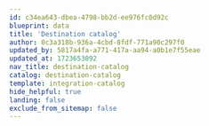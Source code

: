```yaml
---
id: c34ea643-dbea-4798-bb2d-ee976fc0d92c
blueprint: data
title: 'Destination catalog'
author: 0c3a318b-936a-4cbd-8fdf-771a90c297f0
updated_by: 5817a4fa-a771-417a-aa94-a0b1e7f55eae
updated_at: 1723653092
nav_title: destination-catalog
catalog: destination-catalog
template: integration-catalog
hide_helpful: true
landing: false
exclude_from_sitemap: false
---
```

